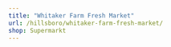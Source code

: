 ```yaml
---
title: "Whitaker Farm Fresh Market"
url: /hillsboro/whitaker-farm-fresh-market/
shop: Supermarkt
---
```

